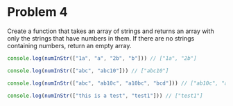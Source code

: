 # Problem 4

Create a function that takes an array of strings and returns an array with only the strings that have numbers in them.
If there are no strings containing numbers, return an empty array.

```js
console.log(numInStr(["1a", "a", "2b", "b"])) // ["1a", "2b"]

console.log(numInStr(["abc", "abc10"])) // ["abc10"]

console.log(numInStr(["abc", "ab10c", "a10bc", "bcd"])) // ["ab10c", "a10bc"]

console.log(numInStr(["this is a test", "test1"])) // ["test1"]
```